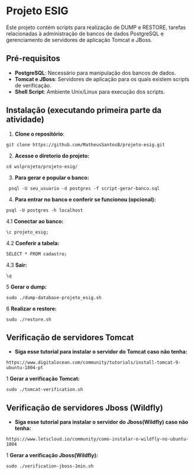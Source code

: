 # Projeto ESIG

Este projeto contém scripts para realização de DUMP e RESTORE, tarefas relacionadas à administração de bancos de dados PostgreSQL e gerenciamento de servidores de aplicação Tomcat e JBoss.


## Pré-requisitos

- **PostgreSQL**: Necessário para manipulação dos bancos de dados.
- **Tomcat e JBoss**: Servidores de aplicação para os quais existem scripts de verificação.
- **Shell Script**: Ambiente Unix/Linux para execução dos scripts.

## Instalação (executando primeira parte da atividade)

1. **Clone o repositório**:
  ```   
  git clone https://github.com/MatheusSantosB/projeto-esig.git
  ```
2. **Acesse o diretorio do projeto:**
  ```   
  cd wslprojeto/projeto-esig/
  ```
3. **Para gerar e popular o banco:**
  ```
   psql -U seu_usuario -d postgres -f script-gerar-banco.sql
  ```
4. **Para entrar no banco e conferir se funcionou (opcional):**
  ```
  psql -U postgres -h localhost
  ```
4.1 **Conectar ao banco:**
  ```
  \c projeto_esig;
  ```
4.2 **Conferir a tabela:**
  ```
  SELECT * FROM cadastro;
  ```
4.3 **Sair:**
  ```
  \q
  ```
5  **Gerar o dump:**
  ``` 
  sudo ./dump-database-projeto_esig.sh
  ```
6  **Realizar o restore:**
  ```   
  sudo ./restore.sh
  ```
## Verificação de servidores Tomcat

- **Siga esse tutorial para instalar o servidor do Tomcat caso não tenha:**   
```
https://www.digitalocean.com/community/tutorials/install-tomcat-9-ubuntu-1804-pt
```

1  **Gerar a verificação Tomcat:**
  ```
  sudo ./tomcat-verification.sh
  ```
## Verificação de servidores Jboss (Wildfly)

- **Siga esse tutorial para instalar o servidor do Jboss(Wildfly) caso não tenha:**
``` 
https://www.letscloud.io/community/como-instalar-o-wildfly-no-ubuntu-1804  
```
1  **Gerar a verificação Jboss(Wildfly):**
  ```  
  sudo ./verification-jboss-1min.sh
  ```
